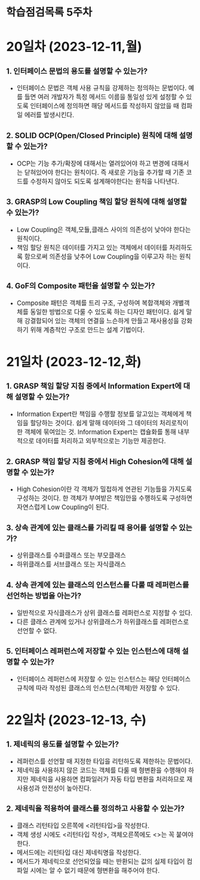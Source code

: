 # 학습점검목록 5주차
<span style="font-size:120%">

# 20일차 (2023-12-11,월)
### 1. 인터페이스 문법의 용도를 설명할 수 있는가?
  - 인터페이스 문법은 객체 사용 규칙을 강제하는 정의하는 문법이다. 예를 들면 여러 개발자가 특정 메서드 이름을 통일성 있게 설정할 수 있도록 인터페이스에 정의하면 해당 메서드를 작성하지 않았을 때 컴파일 에러를 발생시킨다.

### 2. SOLID OCP(Open/Closed Principle) 원칙에 대해 설명할 수 있는가?
  - OCP는 기능 추가/확장에 대해서는 열려있어야 하고 변경에 대해서는 닫혀있어야 한다는 원칙이다. 즉 새로운 기능을 추가할 때 기존 코드를 수정하지 않아도 되도록 설계해야한다는 원칙을 나타낸다.

### 3. GRASP의 Low Coupling 책임 할당 원칙에 대해 설명할 수 있는가?
  - Low Coupling은 객체,모듈,클래스 사이의 의존성이 낮아야 한다는 원칙이다. 
  - 책임 할당 원칙은 데이터를 가지고 있는 객체에서 데이터를 처리하도록 함으로써 의존성을 낮추어 Low Coupling을 이루고자 하는 원칙이다.

### 4. GoF의 Composite 패턴을 설명할 수 있는가?
  - Composite 패턴은 객체를 트리 구조, 구성하여 복합객체와 개별객체를 동일한 방법으로 다룰 수 있도록 하는 디자인 패턴이다. 쉽게 말해 강결합되어 있는 객체의 연결을 느슨하게 만들고 재사용성을 강화하기 위해 계층적인 구조로 만드는 설계 기법이다.

# 21일차 (2023-12-12,화)
### 1. GRASP 책임 할당 지침 중에서 Information Expert에 대해 설명할 수 있는가?
  - Information Expert란 책임을 수행할 정보를 알고있는 객체에게 책임을 할당하는 것이다. 쉽게 말해 데이터와 그 데이터의 처리로직이 한 객체에 묶여있는 것. Information Expert는 캡슐화를 통해 내부적으로 데이터를 처리하고 외부적으로는 기능만 제공한다.

### 2. GRASP 책임 할당 지침 중에서 High Cohesion에 대해 설명할 수 있는가?
  - High Cohesion이란 각 객체가 밀접하게 연관된 기능들을 가지도록 구성하는 것이다. 한 객체가 부여받은 책임만을 수행하도록 구성하면 자연스럽게 Low Coupling이 된다.

### 3. 상속 관계에 있는 클래스를 가리킬 때 용어를 설명할 수 있는가?
  - 상위클래스를 수퍼클래스 또는 부모클래스
  - 하위클래스를 서브클래스 또는 자식클래스

### 4. 상속 관계에 있는 클래스의 인스턴스를 다룰 때 레퍼런스를 선언하는 방법을 아는가?
  - 일반적으로 자식클래스가 상위 클래스를 레퍼런스로 지정할 수 있다.
  - 다른 클래스 관계에 있거나 상위클래스가 하위클래스를 레퍼런스로 선언할 수 없다.

### 5. 인터페이스 레퍼런스에 저장할 수 있는 인스턴스에 대해 설명할 수 있는가?
  - 인터페이스 레퍼런스에 저장할 수 있는 인스턴스는 해당 인터페이스 규칙에 따라 작성된 클래스의 인스턴스(객체)만 저장할 수 있다. 


# 22일차 (2023-12-13, 수)
### 1. 제네릭의 용도를 설명할 수 있는가?
  - 레퍼런스를 선언할 때 지정한 타입을 리턴하도록 제한하는 문법이다. 
  - 제네릭을 사용하지 않은 코드는 객체를 다룰 때 형변환을 수행해야 하지만 제네릭을 사용하면 컴파일러가 자동 타입 변환을 처리하므로 재사용성과 안전성이 높아진다.

### 2. 제네릭을 적용하여 클래스를 정의하고 사용할 수 있는가?
- 클래스 리턴타입 오른쪽에 <리턴타입>을 작성한다.
- 객체 생성 시에도 <리턴타입 작성>, 객체오른쪽에도 <>는 꼭 붙여야 한다. 
- 메서드에는 리턴타입 대신 제네릭명을 작성한다.
- 메서드가 제네릭으로 선언되었을 때는 반환되는 값의 실제 타입이 컴파일 시에는 알 수 없기 때문에 형변환을 해주어야 한다.
</span>